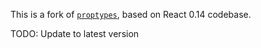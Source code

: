 This is a fork of [`proptypes`](https://github.com/developit/proptypes), based on React 0.14 codebase.

TODO: Update to latest version